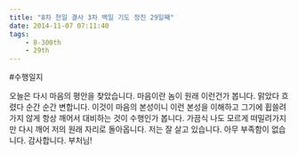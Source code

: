 ```yaml
---
title: "8차 천일 결사 3차 백일 기도 정진 29일째"
date: 2014-11-07 07:11:40
tags:
    - 8-300th
    - 29th
---
```


#수행일지

오늘은 다시 마음의 평안을 찾았습니다. 마음이란 놈이 원래 이런건가 봅니다. 맑았다 흐렸다 순간 순간 변합니다. 이것이 마음의 본성이니 이런 본성을 이해하고 그기에 휩쓸려가지 않게 항상 깨어서 대비하는 것이 수행인가 봅니다. 가끔식 나도 모르게 떠밀려가지만 다시 깨어 저의 원래 자리로 돌아옵니다. 저는 잘 살고 있습니다. 아무 부족함이 없습니다. 감사합니다. 부처님!
